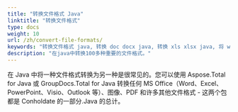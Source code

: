 ```yaml
---
title: "转换文件格式 Java"
linktitle: "转换文件格式"
type: docs
weight: 10
url: /zh/convert-file-formats/
keywords: "转换文件格式 java, 转换 doc docx java, 转换 xls xlsx java, 将 word 转换为 pdf java, 将 PDF 转换为 HTML java, 将 html 转换为 pdf java, 将 docx 转换为 pdf java, 将 xlsx 转换为 pdf java, 将图像转换为 pdf java , 转换 AutoCad java, 将 png 转换为 pdf java"
description: "在java中转换100多种重要的文件格式。"
---
```


在 Java 中将一种文件格式转换为另一种是很常见的。您可以使用 Aspose.Total for Java 或 GroupDocs.Total for Java 转换任何 MS Office（Word、Excel、PowerPoint、Visio、Outlook 等）、图像、PDF 和许多其他文件格式 - 这两个包都是 Conholdate 的一部分.Java 的总计。

